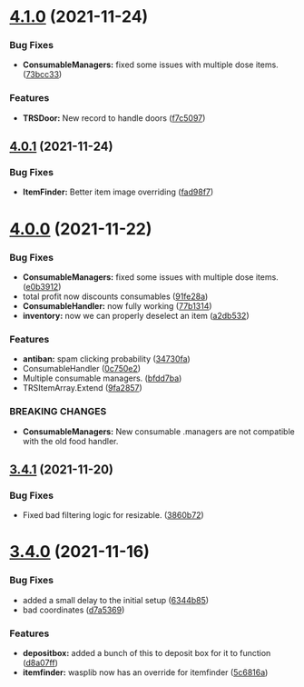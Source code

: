 # [4.1.0](https://github.com/Torwent/WaspLib/compare/v4.0.1...v4.1.0) (2021-11-24)


### Bug Fixes

* **ConsumableManagers:** fixed some issues with multiple dose items. ([73bcc33](https://github.com/Torwent/WaspLib/commit/73bcc339e1993b6eeb3b9b721fab7d1e2658928b))


### Features

* **TRSDoor:** New record to handle doors ([f7c5097](https://github.com/Torwent/WaspLib/commit/f7c509746f0d816aeadfc1baab15fbfa5a1c473f))



## [4.0.1](https://github.com/Torwent/WaspLib/compare/v4.0.0...v4.0.1) (2021-11-24)


### Bug Fixes

* **ItemFinder:** Better item image overriding ([fad98f7](https://github.com/Torwent/WaspLib/commit/fad98f73bb903bb759a892533543f9cf910f8f98))



# [4.0.0](https://github.com/Torwent/WaspLib/compare/v3.4.1...v4.0.0) (2021-11-22)


### Bug Fixes

* **ConsumableManagers:** fixed some issues with multiple dose items. ([e0b3912](https://github.com/Torwent/WaspLib/commit/e0b3912775a23bdeecd544ae4a2b12a726eb228d))
* total profit now discounts consumables ([91fe28a](https://github.com/Torwent/WaspLib/commit/91fe28abbf15784f2797434be1c27c4f0cd5fbbf))
* **ConsumableHandler:** now fully working ([77b1314](https://github.com/Torwent/WaspLib/commit/77b13141cd7a06cb1a6399ccd00fa58a3697bc52))
* **inventory:** now we can properly deselect an item ([a2db532](https://github.com/Torwent/WaspLib/commit/a2db532fac0f953a1c9ad00d367973abcacf23d4))


### Features

* **antiban:** spam clicking probability ([34730fa](https://github.com/Torwent/WaspLib/commit/34730fa3bdfb16c46548e737b9a70130735b60c4))
* ConsumableHandler ([0c750e2](https://github.com/Torwent/WaspLib/commit/0c750e272433695eed992c142d9ae7f82941e600))
* Multiple consumable managers. ([bfdd7ba](https://github.com/Torwent/WaspLib/commit/bfdd7ba72a4eb79dc4b6e0f89cfbd5f38f761bee))
* TRSItemArray.Extend ([9fa2857](https://github.com/Torwent/WaspLib/commit/9fa28573786c308fdffbbd65c491fe185e14ea89))


### BREAKING CHANGES

* **ConsumableManagers:** New consumable .managers are not compatible with the old food handler.



## [3.4.1](https://github.com/Torwent/WaspLib/compare/v3.4.0...v3.4.1) (2021-11-20)


### Bug Fixes

* Fixed bad filtering logic for resizable. ([3860b72](https://github.com/Torwent/WaspLib/commit/3860b72e0f644667401dfb3d1de8130f2aed5d7e))



# [3.4.0](https://github.com/Torwent/WaspLib/compare/v3.3.2...v3.4.0) (2021-11-16)


### Bug Fixes

* added a small delay to the initial setup ([6344b85](https://github.com/Torwent/WaspLib/commit/6344b8565b20bde554edbc9401372a2222faf091))
* bad coordinates ([d7a5369](https://github.com/Torwent/WaspLib/commit/d7a5369cfa5e2108221501b3c2330ae643479d6f))


### Features

* **depositbox:** added a bunch of this to deposit box for it to function ([d8a07ff](https://github.com/Torwent/WaspLib/commit/d8a07ffdf06a16a7e17877341301370afc9b2a41))
* **itemfinder:** wasplib now has an override for itemfinder ([5c6816a](https://github.com/Torwent/WaspLib/commit/5c6816ada7f444fa4b9fbe6cd440890d58b635ab))



